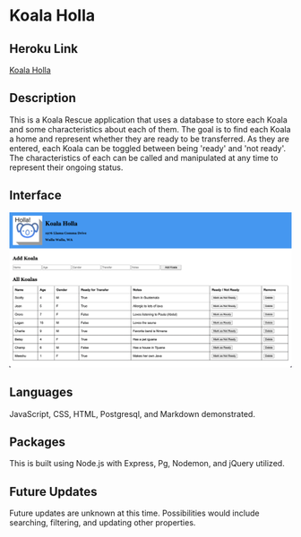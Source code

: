 # Koala Holla

## Heroku Link

[Koala Holla](https://safe-citadel-71763.herokuapp.com/)

## Description

This is a Koala Rescue application that uses a database to store each Koala and some characteristics about each of them. The goal is to find each Koala a home and represent whether they are ready to be transferred. As they are entered, each Koala can be toggled between being 'ready' and 'not ready'. The characteristics of each can be called and manipulated at any time to represent their ongoing status.

## Interface

![wireframe](./server/public/images/wireframe.png)

## Languages

JavaScript, CSS, HTML, Postgresql, and Markdown demonstrated.

## Packages

This is built using Node.js with Express, Pg, Nodemon, and jQuery utilized.

## Future Updates

Future updates are unknown at this time. Possibilities would include searching, filtering, and updating other properties.